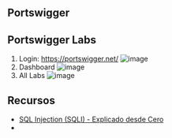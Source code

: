 
## Portswigger

## Portswigger Labs

1. Login: https://portswigger.net/
![image](https://github.com/Fz3r0/Fz3r0_-_SQLi/assets/94720207/94e26122-cd21-46e9-a2d4-01f47199921c) 
2. Dashboard
![image](https://github.com/Fz3r0/Fz3r0_-_SQLi/assets/94720207/8272eba5-0571-42f1-9897-a21b6669c15a)
3. All Labs
![image](https://github.com/Fz3r0/Fz3r0_-_SQLi/assets/94720207/2fb56b3a-7b99-481b-a4d4-a9d15e5a21aa)

## 
   




## Recursos

- [SQL Injection (SQLI) - Explicado desde Cero](https://www.youtube.com/watch?v=C-FiImhUviM)
- [](https://infosecmachines.io/)
